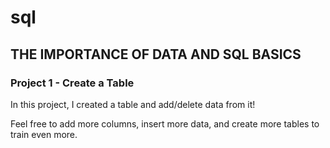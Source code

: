 # sql

## THE IMPORTANCE OF DATA AND SQL BASICS

### Project 1 - Create a Table

In this project, I created a table and add/delete data from it!

Feel free to add more columns, insert more data, and create more tables to train even more.
